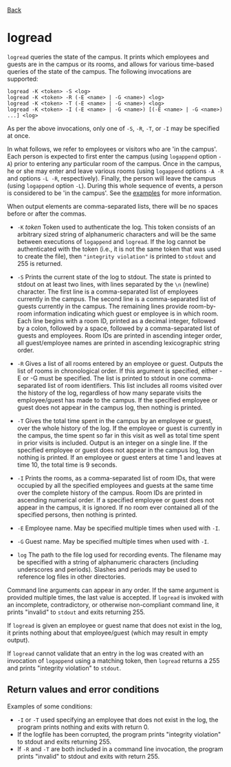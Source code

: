 [Back](README.md)

logread
=======
`logread` queries the state of the campus. It prints which employees and guests are in the campus or its rooms, and allows for various time-based queries of the state of the campus. The following invocations are supported:

    logread -K <token> -S <log>
    logread -K <token> -R (-E <name> | -G <name>) <log>
    logread -K <token> -T (-E <name> | -G <name>) <log>
    logread -K <token> -I (-E <name> | -G <name>) [(-E <name> | -G <name>) ...] <log>

As per the above invocations, only one of `-S`, `-R`, `-T`, or `-I` may be specified at once.

In what follows, we refer to employees or visitors who are 'in the campus'. Each person is expected to first enter the campus (using `logappend` option `-A`) prior to entering any particular room of the campus. Once in the campus, he or she may enter and leave various rooms (using `logappend` options `-A -R` and options `-L -R`, respectively). Finally, the person will leave the campus (using `logappend` option `-L`). During this whole sequence of events, a person is considered to be 'in the campus'. See the [examples](EXAMPLES.html) for more information.

When output elements are comma-separated lists, there will be no spaces before or after the commas.

 * `-K` *token* Token used to authenticate the log. This token consists of an arbitrary sized string of alphanumeric characters and will be the same between executions of `logappend` and `logread`. If the log cannot be 
authenticated with the token (i.e., it is not the same token that was used to create the file), then `"integrity violation"` is printed to `stdout` and 255 is returned.

 * `-S` Prints the current state of the log to stdout. The state is printed to stdout on at least two lines, with lines separated by the `\n` (newline) character. The first line is a comma-separated list of employees currently in the campus. The second line is a comma-separated list of guests currently in the campus. The remaining lines provide room-by-room information indicating which guest or employee is in which room. Each line begins with a room ID, printed as a decimal integer, followed by a colon, followed by a space, followed by a comma-separated list of guests and employees. Room IDs are printed in ascending integer order, all guest/employee names are printed in ascending lexicographic string order. 

 * `-R` Gives a list of all rooms entered by an employee or guest. Outputs the list of rooms in chronological order. If this argument is specified, either -E or -G must be specified. The list is printed to stdout in one comma-separated list of room identifiers. This list includes all rooms visited over the history of the log, regardless of how many separate visits the employee/guest has made to the campus. If the specified employee or guest does not appear in the campus log, then nothing is printed.

 * `-T` Gives the total time spent in the campus by an employee or guest, over the whole history of the log. If the employee or guest is currently in the campus, the time spent so far in this visit as well as total time spent in prior visits is included. Output is an integer on a single line. If the specified employee or guest does not appear in the campus log, then nothing is printed. If an employee or guest enters at time 1 and leaves at time 10, the total time is 9 seconds. 

 * `-I` Prints the rooms, as a comma-separated list of room IDs, that were occupied by all the specified employees and guests at the same time over the complete history of the campus. Room IDs are printed in ascending numerical order.  If a specified employee or guest does not appear in the campus, it is ignored. If no room ever contained all of the specified persons, then nothing is printed.

 * `-E` Employee name. May be specified multiple times when used with `-I`. 

 * `-G` Guest name. May be specified multiple times when used with `-I`. 

 * `log` The path to the file log used for recording events. The filename may be specified with a string of alphanumeric characters (including underscores and periods). Slashes and periods may be used to reference log files in other directories. 

Command line arguments can appear in any order. If the same argument is provided multiple times, the last value is accepted. 
If `logread` is invoked with an incomplete, contradictory, or otherwise non-compliant command line, it prints "invalid" to `stdout` and exits returning 255.

If `logread` is given an employee or guest name that does not exist in the log, it prints nothing about that employee/guest (which may result in empty output).

If `logread` cannot validate that an entry in the log was created with an invocation of `logappend` using a matching token, then `logread` returns a 255 and prints "integrity violation" to `stdout`.

Return values and error conditions
----------------------------------
Examples of some conditions:

 * `-I` or `-T` used specifying an employee that does not exist in the log, the program prints nothing and exits with return 0.
 * If the logfile has been corrupted, the program prints "integrity violation" to stdout and exits returning 255.
 * If `-R` and `-T` are both included in a command line invocation, the program prints "invalid" to stdout and exits with return 255.